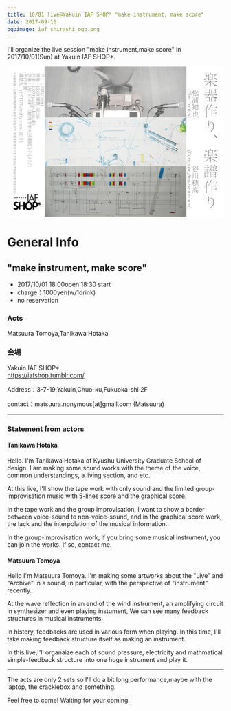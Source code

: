 ```yaml
---
title: 10/01 live@Yakuin IAF SHOP* "make instrument, make score"
date: 2017-09-16
ogpimage: iaf_chirashi_ogp.png
---
```


I'll organize the live session "make instrument,make score" in 2017/10/01(Sun) at Yakuin IAF SHOP*.

![](iaf_chirashi.png)


<!--more-->

# General Info

## "make instrument, make score"

- 2017/10/01 18:00open 18:30 start
- charge：1000yen(w/1drink)
- no reservation


### Acts

Matsuura Tomoya,Tanikawa Hotaka

### 会場

Yakuin IAF SHOP*<br>
<https://iafshop.tumblr.com/>

Address：3-7-19,Yakuin,Chuo-ku,Fukuoka-shi 2F

contact：matsuura.nonymous[at]<span style="display:none;"></span>gmail.com (Matsuura)

---

### Statement from actors

#### Tanikawa Hotaka

Hello.
I'm Tanikawa Hotaka of Kyushu University Graduate School of design.
I am making some sound works with the theme of the voice, common understandings, a living section, and etc.

At this live, I'll show the tape work with only sound and the limited group-improvisation music with 5-lines score and the graphical score.

In the tape work and the group improvisation, I want to show a border between voice-sound to non-voice-sound, and in the graphical score work, the lack and the interpolation of the musical information.

In the group-improvisation work, if you bring some musical instrument, you can join the works. if so, contact me.

#### Matsuura Tomoya

Hello I'm Matsuura Tomoya. I'm making some artworks about the "Live" and "Archive" in a sound, in particular, with the perspective of "instrument" recently.

At the wave reflection in an end of the wind instrument, an amplifying circuit in synthesizer and even playing instument, We can see many feedback structures in musical instruments.

In history, feedbacks are used in various form when playing. In this time, I'll take making feedback structure itself as making an instrument.
 
In this live,I'll organaize each of sound pressure, electricity and mathmatical simple-feedback structure into one huge instrument and play it.

---

The acts are only 2 sets so I'll do a bit long performance,maybe with the laptop, the cracklebox and something.

Feel free to come! Waiting for your coming.
